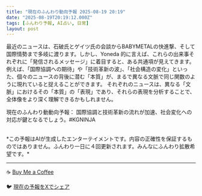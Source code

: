 ```yaml
---
title: "現在のふんわり動向予報 2025-08-19 20:19"
date: "2025-08-19T20:19:12.000Z"
tags: [ふんわり予報, AI占い, 日常]
layout: post
---
```


最近のニュースは、石破氏とゲイツ氏の会談からBABYMETALの快進撃、そして国際情勢まで多岐に渡ります。しかし、Yoneda 的に言えば、これらの出来事それぞれに「発信されるメッセージ」に着目すると、ある共通項が見えてきます。例えば、「国際協調への期待」や「技術革新の波」、「社会構造の変化」といった、個々のニュースの背後に潜む「本質」が、まるで異なる文脈で同じ関数のように現れていると捉えることができます。  それぞれのニュースは、異なる「文脈」におけるその「本質」の「表現」であり、それらの表現を分析することで、全体像をより深く理解できるかもしれません。

現在のふんわり動動向予報：
国際協調と技術革新の流れが加速、社会変化への対応が鍵となるでしょう。#KGNINJA

<br>
*この予報はAIが生成したエンターテイメントです。内容の正確性を保証するものではありません。ふんわり一日に４回更新されます。みんなにふんわり拡散希望です。*

---
☕️ [Buy Me a Coffee](https://www.buymeacoffee.com/kgninja)

🐦 [現在の予報をXでシェア](https://twitter.com/intent/tweet?text=%E7%8F%BE%E5%9C%A8%E3%81%AE%E3%81%B5%E3%82%93%E3%82%8F%E3%82%8A%E4%BA%88%E5%A0%B1%3A%20%E3%80%8C%E6%9C%80%E8%BF%91%E3%81%AE%E3%83%8B%E3%83%A5%E3%83%BC%E3%82%B9%E3%81%AF%E3%80%81%E7%9F%B3%E7%A0%B4%E6%B0%8F%E3%81%A8%E3%82%B2%E3%82%A4%E3%83%84%E6%B0%8F%E3%81%AE%E4%BC%9A%E8%AB%87%E3%81%8B%E3%82%89BABYMETAL%E3%81%AE%E5%BF%AB%E9%80%B2%E6%92%83%E3%80%81%E3%81%9D%E3%81%97%E3%81%A6%E5%9B%BD%E9%9A%9B%E6%83%85%E5%8B%A2%E3%81%BE%E3%81%A7%E5%A4%9A%E5%B2%90%E3%81%AB%E6%B8%A1%E3%82%8A%E3%81%BE%E3%81%99%E3%80%82%E3%80%8D%23KGNINJA%20%E7%B6%9A%E3%81%8D%E3%81%AF%E3%83%96%E3%83%AD%E3%82%B0%E3%81%A7%EF%BC%81%F0%9F%91%87&url=https%3A%2F%2Fkg-ninja.github.io%2FFunwariyoso%2F)

